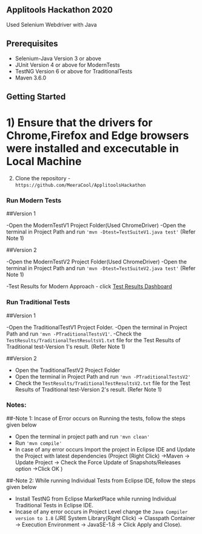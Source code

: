 ## Applitools Hackathon 2020

Used Selenium Webdriver with Java

## Prerequisites

- Selenium-Java Version 3 or above
- JUnit Version 4 or above for ModernTests
- TestNG Version 6 or above for TraditionalTests
- Maven 3.6.0


## Getting Started

# 1) Ensure that the drivers for Chrome,Firefox and Edge browsers were installed and excecutable  in Local Machine
  2) Clone the repository - `https://github.com/MeeraCool/ApplitoolsHackathon`

### Run Modern Tests

##Version 1

-Open the ModernTestV1 Project Folder(Used ChromeDriver)
-Open the terminal in  Project Path and run `'mvn -Dtest=TestSuiteV1.java test'`
    (Refer Note 1)


##Version 2

-Open the ModernTestV2 Project Folder(Used ChromeDriver)
-Open the terminal in Project Path and run `'mvn -Dtest=TestSuiteV2.java test'`
     (Refer Note 1)

-Test Results for Modern Approach - click [Test Results Dashboard](www.url2.com)
  

### Run Traditional Tests

##Version 1

-Open the TraditionalTestV1 Project Folder.
-Open the terminal in Project Path and run `'mvn -PTraditionalTestsV1'`.
-Check the `TestResults/TraditionalTestResultsV1.txt` file for the Test Results
 of Traditional test-Version 1's result.
      (Refer Note 1)

##Version 2

- Open the TraditionalTestV2 Project Folder
- Open the terminal in Project Path and run `'mvn -PTraditionalTestsV2'`
- Check the `TestResults/TraditionalTestResultsV2.txt` file for the Test Results
 of Traditional test-Version 2's result.
      (Refer Note 1)
 
### Notes:
	
##-Note 1: Incase of Error occurs on Running the tests, follow the steps given below
  
- Open the terminal in project path and run `'mvn clean'`
- Run `'mvn compile'`
- In case of any error occurs Import the project in Eclipse IDE and Update the Project with latest dependencies
    (Project (Right Click) ->Maven -> Update Project -> Check the Force Update of Snapshots/Releases option ->Click OK )

##-Note 2: While running Individual Tests from Eclipse IDE, follow the steps given below
	
- Install TestNG from Eclipse MarketPlace while running Individual Traditional Tests in Eclipse IDE.
- Incase of any error occurs in Project Level change the `Java Compiler version to 1.8` 
	 (JRE System Library(Right Click) -> Classpath Container -> Execution Environment -> JavaSE-1.8 -> Click Apply and Close).
 

